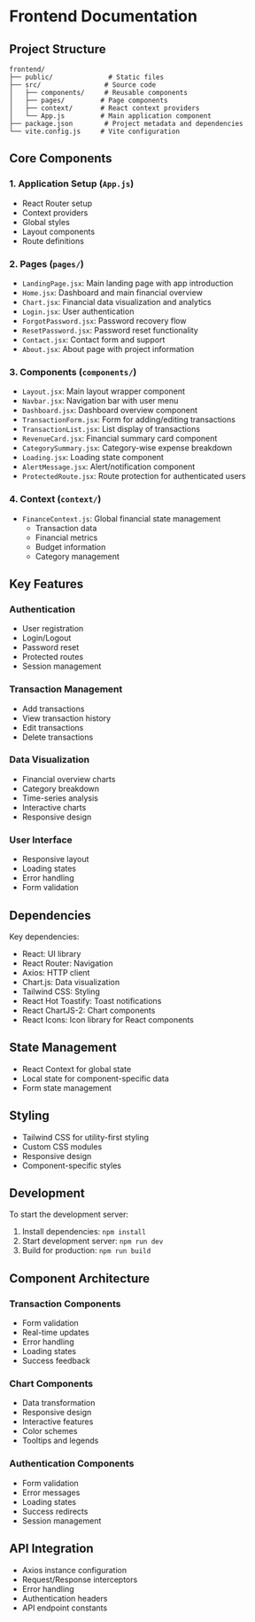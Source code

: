 # Frontend Documentation

## Project Structure
```
frontend/
├── public/              # Static files
├── src/                # Source code
│   ├── components/     # Reusable components
│   ├── pages/         # Page components
│   ├── context/       # React context providers
│   └── App.js         # Main application component
├── package.json        # Project metadata and dependencies
└── vite.config.js     # Vite configuration
```

## Core Components

### 1. Application Setup (`App.js`)
- React Router setup
- Context providers
- Global styles
- Layout components
- Route definitions

### 2. Pages (`pages/`)
- `LandingPage.jsx`: Main landing page with app introduction
- `Home.jsx`: Dashboard and main financial overview
- `Chart.jsx`: Financial data visualization and analytics
- `Login.jsx`: User authentication
- `ForgotPassword.jsx`: Password recovery flow
- `ResetPassword.jsx`: Password reset functionality
- `Contact.jsx`: Contact form and support
- `About.jsx`: About page with project information

### 3. Components (`components/`)
- `Layout.jsx`: Main layout wrapper component
- `Navbar.jsx`: Navigation bar with user menu
- `Dashboard.jsx`: Dashboard overview component
- `TransactionForm.jsx`: Form for adding/editing transactions
- `TransactionList.jsx`: List display of transactions
- `RevenueCard.jsx`: Financial summary card component
- `CategorySummary.jsx`: Category-wise expense breakdown
- `Loading.jsx`: Loading state component
- `AlertMessage.jsx`: Alert/notification component
- `ProtectedRoute.jsx`: Route protection for authenticated users

### 4. Context (`context/`)
- `FinanceContext.js`: Global financial state management
  - Transaction data
  - Financial metrics
  - Budget information
  - Category management

## Key Features

### Authentication
- User registration
- Login/Logout
- Password reset
- Protected routes
- Session management

### Transaction Management
- Add transactions
- View transaction history
- Edit transactions
- Delete transactions

### Data Visualization
- Financial overview charts
- Category breakdown
- Time-series analysis
- Interactive charts
- Responsive design

### User Interface
- Responsive layout
- Loading states
- Error handling
- Form validation

## Dependencies
Key dependencies:
- React: UI library
- React Router: Navigation
- Axios: HTTP client
- Chart.js: Data visualization
- Tailwind CSS: Styling
- React Hot Toastify: Toast notifications
- React ChartJS-2: Chart components
- React Icons: Icon library for React components

## State Management
- React Context for global state
- Local state for component-specific data
- Form state management

## Styling
- Tailwind CSS for utility-first styling
- Custom CSS modules
- Responsive design
- Component-specific styles

## Development
To start the development server:
1. Install dependencies: `npm install`
2. Start development server: `npm run dev`
3. Build for production: `npm run build`

## Component Architecture

### Transaction Components
- Form validation
- Real-time updates
- Error handling
- Loading states
- Success feedback

### Chart Components
- Data transformation
- Responsive design
- Interactive features
- Color schemes
- Tooltips and legends

### Authentication Components
- Form validation
- Error messages
- Loading states
- Success redirects
- Session management

## API Integration
- Axios instance configuration
- Request/Response interceptors
- Error handling
- Authentication headers
- API endpoint constants
